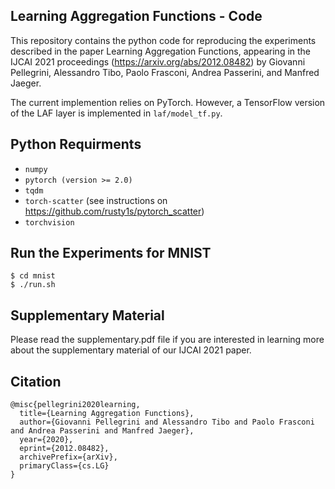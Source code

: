 Learning Aggregation Functions - Code
----
This repository contains the python code for reproducing the experiments 
described in the paper Learning Aggregation Functions, appearing in the IJCAI
2021 proceedings (https://arxiv.org/abs/2012.08482) by Giovanni Pellegrini,
Alessandro Tibo, Paolo Frasconi, Andrea Passerini, and Manfred Jaeger. 

The current implemention relies on PyTorch. However, a TensorFlow version
of the LAF layer is implemented in `laf/model_tf.py`. 

Python Requirments
----
* `numpy`
* `pytorch (version >= 2.0)`
* `tqdm`
* `torch-scatter` (see instructions 
   on <https://github.com/rusty1s/pytorch_scatter>)
* `torchvision`
	
Run the Experiments for MNIST
----
	$ cd mnist
	$ ./run.sh
	

Supplementary Material
----
Please read the supplementary.pdf file if you are interested in learning more
about the supplementary material of our IJCAI 2021 paper.

Citation
----
	@misc{pellegrini2020learning,
      title={Learning Aggregation Functions}, 
      author={Giovanni Pellegrini and Alessandro Tibo and Paolo Frasconi and Andrea Passerini and Manfred Jaeger},
      year={2020},
      eprint={2012.08482},
      archivePrefix={arXiv},
      primaryClass={cs.LG}
    }

